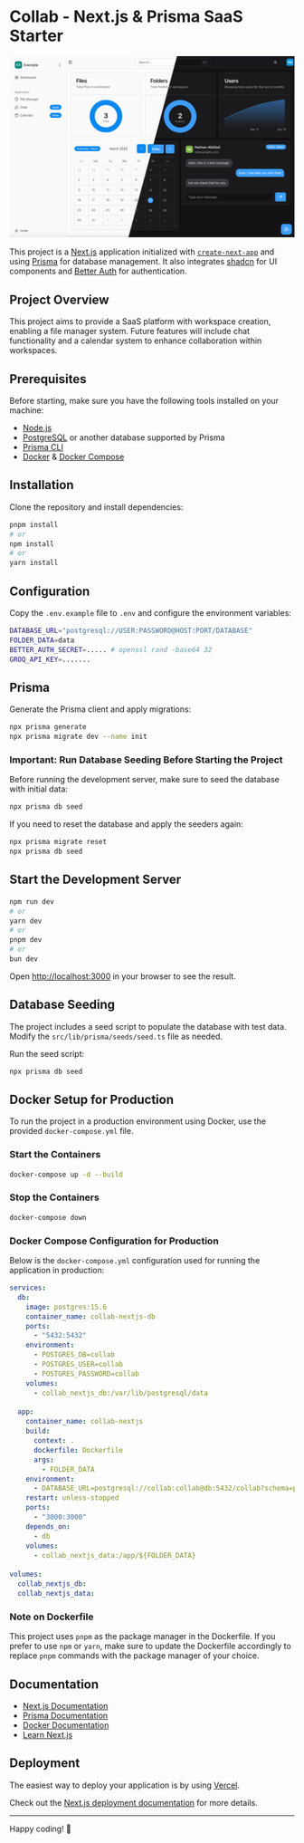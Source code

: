# Collab - Next.js & Prisma SaaS Starter

![GitHub Banner](public/image/github.jpg)

This project is a [Next.js](https://nextjs.org) application initialized with [`create-next-app`](https://nextjs.org/docs/app/api-reference/cli/create-next-app) and using [Prisma](https://www.prisma.io/) for database management. It also integrates [shadcn](https://ui.shadcn.com/) for UI components and [Better Auth](https://betterauth.dev/) for authentication.

## Project Overview

This project aims to provide a SaaS platform with workspace creation, enabling a file manager system. Future features will include chat functionality and a calendar system to enhance collaboration within workspaces.

## Prerequisites

Before starting, make sure you have the following tools installed on your machine:
- [Node.js](https://nodejs.org/)
- [PostgreSQL](https://www.postgresql.org/) or another database supported by Prisma
- [Prisma CLI](https://www.prisma.io/docs/concepts/components/prisma-cli)
- [Docker](https://www.docker.com/) & [Docker Compose](https://docs.docker.com/compose/)

## Installation

Clone the repository and install dependencies:

```bash
pnpm install
# or
npm install
# or
yarn install
```

## Configuration

Copy the `.env.example` file to `.env` and configure the environment variables:

```bash
DATABASE_URL="postgresql://USER:PASSWORD@HOST:PORT/DATABASE"
FOLDER_DATA=data
BETTER_AUTH_SECRET=..... # openssl rand -base64 32
GROQ_API_KEY=.......
```

## Prisma

Generate the Prisma client and apply migrations:

```bash
npx prisma generate
npx prisma migrate dev --name init
```

### Important: Run Database Seeding Before Starting the Project

Before running the development server, make sure to seed the database with initial data:

```bash
npx prisma db seed
```

If you need to reset the database and apply the seeders again:

```bash
npx prisma migrate reset
npx prisma db seed
```

## Start the Development Server

```bash
npm run dev
# or
yarn dev
# or
pnpm dev
# or
bun dev
```

Open [http://localhost:3000](http://localhost:3000) in your browser to see the result.

## Database Seeding

The project includes a seed script to populate the database with test data. Modify the `src/lib/prisma/seeds/seed.ts` file as needed.

Run the seed script:

```bash
npx prisma db seed
```

## Docker Setup for Production

To run the project in a production environment using Docker, use the provided `docker-compose.yml` file.

### Start the Containers

```bash
docker-compose up -d --build
```

### Stop the Containers

```bash
docker-compose down
```

### Docker Compose Configuration for Production

Below is the `docker-compose.yml` configuration used for running the application in production:

```yaml
services:
  db:
    image: postgres:15.6
    container_name: collab-nextjs-db
    ports:
      - "5432:5432"
    environment:
      - POSTGRES_DB=collab
      - POSTGRES_USER=collab
      - POSTGRES_PASSWORD=collab
    volumes:
      - collab_nextjs_db:/var/lib/postgresql/data

  app:
    container_name: collab-nextjs
    build:
      context: .
      dockerfile: Dockerfile
      args:
        - FOLDER_DATA
    environment:
      - DATABASE_URL=postgresql://collab:collab@db:5432/collab?schema=public
    restart: unless-stopped
    ports:
      - "3000:3000"
    depends_on:
      - db
    volumes:
      - collab_nextjs_data:/app/${FOLDER_DATA}

volumes:
  collab_nextjs_db:
  collab_nextjs_data:
```

### Note on Dockerfile

This project uses `pnpm` as the package manager in the Dockerfile. If you prefer to use `npm` or `yarn`, make sure to update the Dockerfile accordingly to replace `pnpm` commands with the package manager of your choice.

## Documentation

- [Next.js Documentation](https://nextjs.org/docs)
- [Prisma Documentation](https://www.prisma.io/docs/)
- [Docker Documentation](https://docs.docker.com/)
- [Learn Next.js](https://nextjs.org/learn)

## Deployment

The easiest way to deploy your application is by using [Vercel](https://vercel.com/new?utm_medium=default-template&filter=next.js&utm_source=create-next-app&utm_campaign=create-next-app-readme).

Check out the [Next.js deployment documentation](https://nextjs.org/docs/app/building-your-application/deploying) for more details.

---

Happy coding! 🚀

